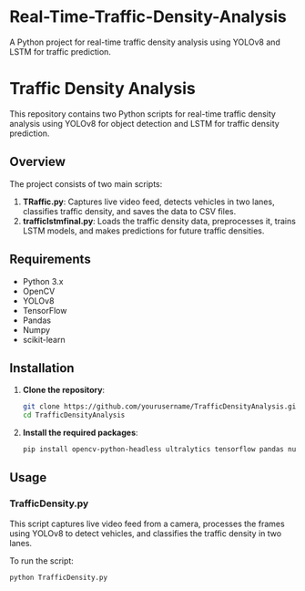 # Real-Time-Traffic-Density-Analysis
A Python project for real-time traffic density analysis using YOLOv8 and LSTM for traffic prediction.
# Traffic Density Analysis

This repository contains two Python scripts for real-time traffic density analysis using YOLOv8 for object detection and LSTM for traffic density prediction.

## Overview

The project consists of two main scripts:

1. **TRaffic.py**: Captures live video feed, detects vehicles in two lanes, classifies traffic density, and saves the data to CSV files.
2. **trafficlstmfinal.py**: Loads the traffic density data, preprocesses it, trains LSTM models, and makes predictions for future traffic densities.

## Requirements

- Python 3.x
- OpenCV
- YOLOv8
- TensorFlow
- Pandas
- Numpy
- scikit-learn

## Installation

1. **Clone the repository**:
    ```bash
    git clone https://github.com/yourusername/TrafficDensityAnalysis.git
    cd TrafficDensityAnalysis
    ```

2. **Install the required packages**:
    ```bash
    pip install opencv-python-headless ultralytics tensorflow pandas numpy scikit-learn
    ```

## Usage

### TrafficDensity.py

This script captures live video feed from a camera, processes the frames using YOLOv8 to detect vehicles, and classifies the traffic density in two lanes.

To run the script:
```bash
python TrafficDensity.py
